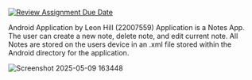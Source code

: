 [![Review Assignment Due Date](https://classroom.github.com/assets/deadline-readme-button-22041afd0340ce965d47ae6ef1cefeee28c7c493a6346c4f15d667ab976d596c.svg)](https://classroom.github.com/a/DS3PLs8n)

Android Application by Leon Hill (22007559)
Application is a Notes App. The user can create a new note, delete note, and edit current note.
All Notes are stored on the users device in an .xml file stored within the Android directory for the application.

![Screenshot 2025-05-09 163448](https://github.com/user-attachments/assets/23a05864-e392-48ea-bdb7-0234498d1d88)
